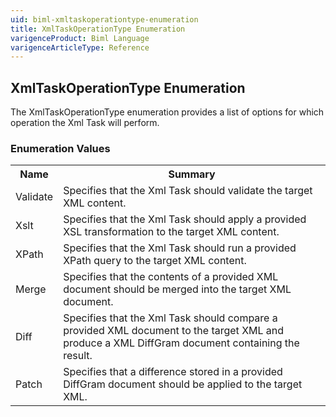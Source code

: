 ```yaml
---
uid: biml-xmltaskoperationtype-enumeration
title: XmlTaskOperationType Enumeration
varigenceProduct: Biml Language
varigenceArticleType: Reference
---
```


## XmlTaskOperationType Enumeration<div class="LanguageSummary"><div class ="SummaryItem">The XmlTaskOperationType enumeration provides a list of options for which operation the Xml Task will perform.</div></div><div class="EnumValueGroup">### Enumeration Values<table id="EnumValue" class="MemberList"><tbody><tr><th class="MemberNameColumnHeader">Name</th><th class="MemberSummaryColumnHeader">Summary</th></tr><tr class="cd0"><td class="MemberName">Validate</td><td class="MemberSummary"><div class ="SummaryItem">Specifies that the Xml Task should validate the target XML content.</div> </td></tr><tr class="cd1"><td class="MemberName">Xslt</td><td class="MemberSummary"><div class ="SummaryItem">Specifies that the Xml Task should apply a provided XSL transformation to the target XML content.</div> </td></tr><tr class="cd0"><td class="MemberName">XPath</td><td class="MemberSummary"><div class ="SummaryItem">Specifies that the Xml Task should run a provided XPath query to the target XML content.</div> </td></tr><tr class="cd1"><td class="MemberName">Merge</td><td class="MemberSummary"><div class ="SummaryItem">Specifies that the contents of a provided XML document should be merged into the target XML document.</div> </td></tr><tr class="cd0"><td class="MemberName">Diff</td><td class="MemberSummary"><div class ="SummaryItem">Specifies that the Xml Task should compare a provided XML document to the target XML and produce a XML DiffGram document containing the result.</div> </td></tr><tr class="cd1"><td class="MemberName">Patch</td><td class="MemberSummary"><div class ="SummaryItem">Specifies that a difference stored in a provided DiffGram document should be applied to the target XML.</div> </td></tr></tbody></table></div>